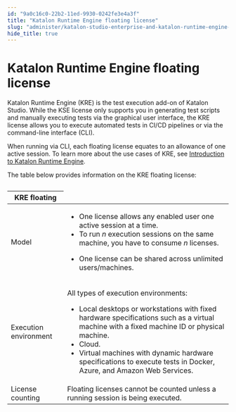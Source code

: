 ```yaml
---
id: "9a0c16c0-22b2-11ed-9930-0242fe3e4a3f"
title: "Katalon Runtime Engine floating license"
slug: "administer/katalon-studio-enterprise-and-katalon-runtime-engine-license/katalon-runtime-engine-floating-license"
hide_title: true
---
```


# <a id="id" class="anchor_top_offset"/><a id="ariaid-title1" class="anchor_top_offset"/>Katalon Runtime Engine floating license

<p xmlns="http://www.w3.org/1999/xhtml" className="p">Katalon Runtime Engine (KRE) is the test execution add-on of Katalon Studio. While the KSE license only supports you in generating test scripts and manually executing tests via the graphical user interface, the KRE license allows you to execute automated tests in CI/CD pipelines or via the command-line interface (CLI).</p> 
<p xmlns="http://www.w3.org/1999/xhtml" className="p">When running via CLI, each floating license equates to an allowance of one active session. To learn more about the use cases of KRE, see <a className="xref" href="/execute/katalon-runtime-engine/katalon-runtime-engine-overview">Introduction to Katalon Runtime Engine</a>.</p> 
<p xmlns="http://www.w3.org/1999/xhtml" className="p">The table below provides information on the KRE floating license:</p> 
<table xmlns="http://www.w3.org/1999/xhtml" className="table anchor_top_offset" id="id__2a608435-5078-45a5-84ee-9d922f024a0a"><caption /><colgroup><col /><col /></colgroup><thead className="thead"><tr className><th className="entry anchor_top_offset" id="id__2a608435-5078-45a5-84ee-9d922f024a0a__entry__1" colSpan={2}>KRE floating</th></tr></thead><tbody className="tbody"><tr className><td className="entry" headers="id__2a608435-5078-45a5-84ee-9d922f024a0a__entry__1 ">Model</td><td className="entry" headers="id__2a608435-5078-45a5-84ee-9d922f024a0a__entry__1 "><ul className="ul"><li className="li">One license allows any enabled user one active session at a time.</li><li className="li">To run <em className="ph i">n</em> execution sessions on the same machine, you have to consume <em className="ph i">n</em> licenses.</li><li className="li"><p className="p"> One license can be shared across unlimited users/machines.</p></li></ul></td></tr><tr className><td className="entry" headers="id__2a608435-5078-45a5-84ee-9d922f024a0a__entry__1 ">Execution environment</td><td className="entry" headers="id__2a608435-5078-45a5-84ee-9d922f024a0a__entry__1 "><p className="p">All types of execution environments:</p><ul className="ul"><li className="li">Local desktops or workstations with fixed hardware specifications such as a virtual machine with a fixed machine ID or physical machine.</li><li className="li">Cloud.</li><li className="li">Virtual machines with dynamic hardware specifications to execute tests in Docker, Azure, and Amazon Web Services.</li></ul></td></tr><tr className><td className="entry" headers="id__2a608435-5078-45a5-84ee-9d922f024a0a__entry__1 ">License counting</td><td className="entry" headers="id__2a608435-5078-45a5-84ee-9d922f024a0a__entry__1 ">Floating licenses cannot be counted unless a running session is being executed.</td></tr></tbody></table> 

